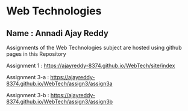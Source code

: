 # Web Technologies

## Name : Annadi Ajay Reddy


Assignments of the Web Technologies subject are hosted using github pages in this Repository


Assignment 1 : https://ajayreddy-8374.github.io/WebTech/site/index


Assignment 3-a : https://ajayreddy-8374.github.io/WebTech/assign3/assign3a

Assignment 3-b : https://ajayreddy-8374.github.io/WebTech/assign3/assign3b

